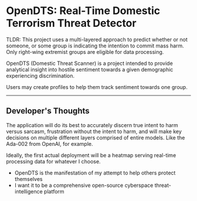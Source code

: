 # OpenDTS: Real-Time Domestic Terrorism Threat Detector

TLDR: This project uses a multi-layered approach to predict whether or not someone, or some group is indicating the intention to commit mass harm. Only right-wing extremist groups are eligible for data processing.

OpenDTS (Domestic Threat Scanner) is a project intended to provide analytical insight into hostile sentiment towards a given demographic experiencing discrimination.

Users may create profiles to help them track sentiment towards one group.

---

## Developer's Thoughts

The application will do its best to accurately discern true intent to harm versus sarcasm, frustration without the intent to harm, and will make key decisions on multiple different layers comprised of entire models. Like the Ada-002 from OpenAI, for example.

Ideally, the first actual deployment will be a heatmap serving real-time processing data for whatever I choose.

- OpenDTS is the manifestation of my attempt to help others protect themselves
- I want it to be a comprehensive open-source cyberspace threat-intelligence platform
